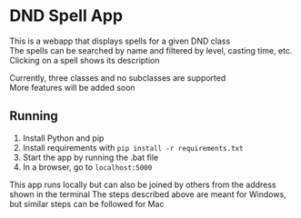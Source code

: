 # DND Spell App

This is a webapp that displays spells for a given DND class\
The spells can be searched by name and filtered by level, casting time, etc.\
Clicking on a spell shows its description

Currently, three classes and no subclasses are supported\
More features will be added soon

## Running

1. Install Python and pip
2. Install requirements with `pip install -r requirements.txt`
3. Start the app by running the .bat file
4. In a browser, go to `localhost:5000`

This app runs locally but can also be joined by others from the address shown in the terminal
The steps described above are meant for Windows, but similar steps can be followed for Mac

